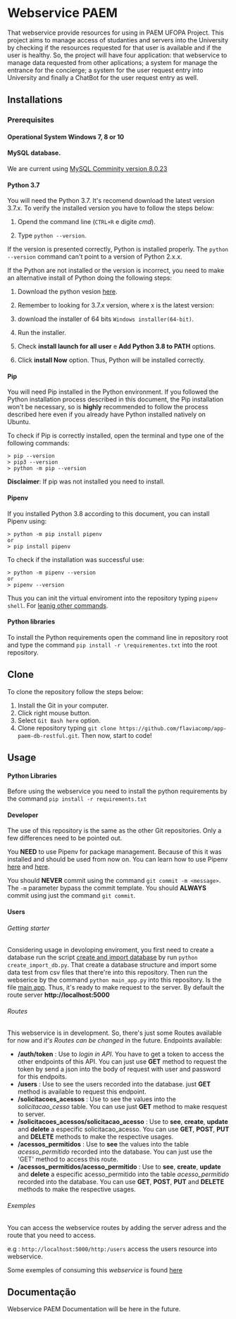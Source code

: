 # Webservice PAEM
That webservice provide resources for using in PAEM UFOPA Project. This project aims to manage access of studanties and servers into the University 
by checking if the resources requested for that user is available and if the user is healthy. So, the project will have four application:
that webservice to manage data requested from other aplications; a system for manage the entrance for the concierge; a system for the user request entry into University
and finally a ChatBot for the user request entry as well.  

## Installations

### Prerequisites

#### Operational System Windows 7, 8 or 10

#### MySQL database.

We are current using [MySQL Comminity version 8.0.23](https://dev.mysql.com/downloads/installer/)

#### Python 3.7

You will need the Python 3.7. It's recomend download the latest version 3.7.x. To verify the installed version you have to follow the steps below:

1. Opend the command line (`CTRL+R` e digite _cmd_).

2. Type `python --version`.

If the version is presented correctly, Python is installed properly. The `python --version` command can't point to a version of Python 2.x.x.

If the Python are not installed or the version is incorrect, you need to make an alternative install of Python doing the following steps:

1. Download the python vesion [here](https://www.python.org/downloads/source/).

2. Remember to looking for 3.7.x version, where x is the latest version:

3. download the installer of 64 bits `Windows installer(64-bit)`.

4. Run the installer.

5. Check **install launch for all user** e **Add Python 3.8 to PATH** options.

6. Click __install Now__ option. Thus, Python will be installed correctly.

#### Pip
You will need Pip installed in the Python environment. If you followed the Python installation process described in this document, the Pip installation won't be necessary, so is **highly** recommended to follow the process described here even if you already have Python installed natively on Ubuntu.

To check if Pip is correctly installed, open the terminal and type one of the following commands:

```
> pip --version
> pip3 --version
> python -m pip --version
```

**Disclaimer**: If pip was not installed you need to install.

#### Pipenv

If you installed Python 3.8 according to this document, you can install Pipenv using:

```
> python -m pip install pipenv
or
> pip install pipenv
```

To check if the installation was successful use:

```
> python -m pipenv --version
or
> pipenv --version
```
Thus you can init the virtual enviroment into the repository typing `pipenv shell`. For [leanig other commands](https://github.com/pypa/pipenv).

#### Python libraries

To install the Python requirements open the command line in repository root and type the command `pip install -r \requirementes.txt` into the root repository.

## Clone

To clone the repository follow the steps below:

1. Install the Git in your computer.
2. Click right mouse button.
3. Select `Git Bash here` option.
3. Clone repository typing `git clone https://github.com/flaviacomp/app-paem-db-restful.git`. Then now, start to code!

## Usage
#### Python Libraries
Before using the webservice you need to install the python requirements by the command `pip install -r requirements.txt`

#### Developer
The use of this repository is the same as the other Git repositories. Only a few differences need to be pointed out.

You **NEED** to use Pipenv for package management. Because of this it was installed and should be used from now on. 
You can learn how to use Pipenv [here](https://github.com/pypa/pipenv) and [here](https://pipenv.kennethreitz.org/en/latest/).

You should **NEVER** commit using the command `git commit -m <message>`. The `-m` parameter bypass the commit template. 
You should **ALWAYS** commit using just the command `git commit`.

#### Users
###### Getting starter
Considering usage in devoloping enviroment, you first need to create a database run the script [create and import database](/create_import_db.py) 
by run `python create_import_db.py`. That create a database structure and import some data
test from csv files that there're into this repository. Then run the webserice by the command `python main_app.py` into this repository. 
Is the file [main app](/main.py). Thus, it's ready to make request to the server. By default the route server **http://localhost:5000** 

###### Routes
This webservice is in development. So, there's just some Routes available for now and *it's Routes can be changed* in the future.
Endpoints available:
* **/auth/token** : Use to *login in API*. You have to get a token to access the other endpoints of this API. You can just use **GET** method to request the token by send a json into the body of request with user and password for this endpoits.
* **/users** : Use to see the users recorded into the database. just **GET** method is available to request this endpoint.
* **/solicitacoes_acessos** : Use to see the values into the *solicitacao_cesso* table. You can use just **GET** method to make resquest to server.
* **/solicitacoes_acessos/solicitacao_acesso** : Use to **see**, **create**, **update** and **delete** a especific solicitacao_acesso. You can use **GET**, **POST**, **PUT** and **DELETE** methods to make the respective usages.
* **/acessos_permitidos** : Use to **see** the values into the table *acesso_permitido* recorded into the database. You can just use the 'GET' method to access this route.
* **/acessos_permitidos/acesso_permitido** : Use to **see**, **create**, **update** and **delete** a especific acesso_permitido into the table *acesso_permitido* recorded into the database. You can use **GET**, **POST**, **PUT** and **DELETE** methods to make the respective usages.

###### Exemples
You can access the webservice routes by adding the server adress and the route that you need to access.

e.g : `http://localhost:5000/http:/users` access the users resource into webservice.

Some exemples of consuming this *webservice* is found [here](/exemple) 

## Documentação

Webservice PAEM Documentation will be here in the future.

